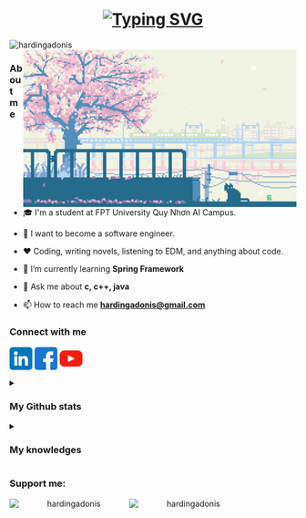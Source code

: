 <h1 align="center">
	<a href="https://github.com/hardingadonis">
		<img src="https://readme-typing-svg.demolab.com?font=Roboto+Condensed&size=30&pause=1000&center=true&vCenter=true&random=false&width=435&lines=Hi!+%F0%9F%99%8B%E2%80%8D%E2%99%82%EF%B8%8F;I'm+Minh+V%C6%B0%C6%A1ng!+%E2%99%89" alt="Typing SVG" />
	</a>
</h1>

<div align="center">
	<div align="left">
		<img src="https://komarev.com/ghpvc/?username=hardingadonis&label=Profile%20views&color=0e75b6&style=flat" alt="hardingadonis" />
	</div>
	<div>
		<img align="right" atl="Banner" width="480" src="imgs/peaceful-banner.gif"/>
	</div>
</div>

### About me

- 🎓 I'm a student at FPT University Quy Nhơn AI Campus.

- 🔮 I want to become a software engineer.

- ❤️ Coding, writing novels, listening to EDM, and anything about code.

- 🔭 I’m currently learning **Spring Framework**

- 💬 Ask me about **c, c++, java**

- 📫 How to reach me **hardingadonis@gmail.com**

### Connect with me

<div>
	<p align="left">
		<a href="https://linkedin.com/in/hardingadonis" target="blank"><img align="center" src="imgs/linkedin.png" alt="hardingadonis" width="40" /></a>
		<a href="https://fb.com/adonis.harding" target="blank"><img align="center" src="imgs/facebook.png" alt="adonis.harding" width="40" /></a>
		<a href="https://www.youtube.com/@adonis.harding" target="blank"><img align="center" src="imgs/youtube.png" alt="adonis.harding" width="40" /></a>
	</p>
</div>

<details>
	<summary>
		<h3>My Github stats</h3>
	</summary>
	<div align="center">
		<picture>
			<source srcset="https://github-readme-stats.vercel.app/api?username=hardingadonis&theme=dark" media="(prefers-color-scheme: dark)"/>
			<source srcset="https://github-readme-stats.vercel.app/api?username=hardingadonis&theme=light" media="(prefers-color-scheme: light)"/>
			<img src="https://github-readme-stats.vercel.app/api?username=hardingadonis"/>
		</picture>
	</div>
	<div align="center">
		<picture>
			<source srcset="https://github-readme-stats.vercel.app/api/top-langs/?username=hardingadonis&hide=html%2Ccss&theme=dark" media="(prefers-color-scheme: dark)"/>
			<source srcset="https://github-readme-stats.vercel.app/api/top-langs/?username=hardingadonis&hide=html%2Ccss&theme=light" media="(prefers-color-scheme: light)"/>
			<img src="https://github-readme-stats.vercel.app/api/top-langs/?username=hardingadonis&hide=html%2Ccss"/>
		</picture>
		</div>
</details>

<details>
	<summary>
		<h3>My knowledges</h3>
	</summary>
	<div align="center">
		<h3>⚙️⚙️ BackEnd ⚙️⚙️</h3>
  	<a href="https://github.com/hardingadonis">
    	<img src="https://skillicons.dev/icons?i=c,cs,cpp,java,spring,dotnet,hibernate,maven" />
  	</a>
	</div>
	<div align="center">
		<h3>💾💾 Database 💾💾</h3>
  	<a href="https://github.com/hardingadonis">
    	<img src="https://skillicons.dev/icons?i=firebase,mongodb,mysql,postgres,sqlite" />
  	</a>
	</div>
	<div align="center">
		<h3>🎨🎨 FrontEnd 🎨🎨</h3>
  	<a href="https://github.com/hardingadonis">
    	<img src="https://skillicons.dev/icons?i=html,css,js,ts,react,redux,tailwind,bootstrap" />
  	</a>
	</div>
	<div align="center">
		<h3>♾️♾️ DevOps ♾️♾️</h3>
  	<a href="https://github.com/hardingadonis">
    	<img src="https://skillicons.dev/icons?i=aws,azure,heroku,docker,githubactions,jenkins,kubernetes" />
  	</a>
	</div>
	<div align="center">
		<h3>👨‍💻👨‍💻 Others 👨‍💻👨‍💻</h3>
  	<a href="https://github.com/hardingadonis">
    	<img src="https://skillicons.dev/icons?i=git,github,cmake,godot,lua,md,postman,jest,vercel,vite,vitest,vscode" />
  	</a>
	</div>
</details>

### Support me:

<div align="center">
	<a href="https://www.buymeacoffee.com/hardingadonis">
		<img align="left" src="https://cdn.buymeacoffee.com/buttons/v2/default-yellow.png" height="50" width="210" alt="hardingadonis" />
	</a>
	<a href="https://ko-fi.com/hardingadonis">
		<img align="left" src="https://cdn.ko-fi.com/cdn/kofi3.png?v=3" height="50" width="210" alt="hardingadonis" />
	</a>
</div>
